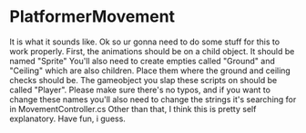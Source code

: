# PlatformerMovement
It is what it sounds like.
Ok so ur gonna need to do some stuff for this to work properly. First, the animations should be on a child object. It should be named "Sprite"
You'll also need to create empties called "Ground" and "Ceiling" which are also children. Place them where the ground and ceiling checks should be.
The gameobject you slap these scripts on should be called "Player".
Please make sure there's no typos, and if you want to change these names you'll also need to change the strings it's searching for in MovementController.cs
Other than that, I think this is pretty self explanatory. Have fun, i guess.
